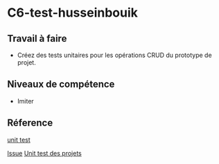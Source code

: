 # C6-test-husseinbouik

## Travail à faire

- Créez des tests unitaires pour les opérations CRUD du prototype de projet.

## Niveaux de compétence

- Imiter

## Réference
[unit test](https://laravel.com/docs/11.x/testing)


[Issue](https://github.com/labs-web/prototype/issues/191)
[Unit test des projets](https://github.com/labs-web/prototype/blob/develop/app/tests/Feature/Autorisation/ActionTest.php)